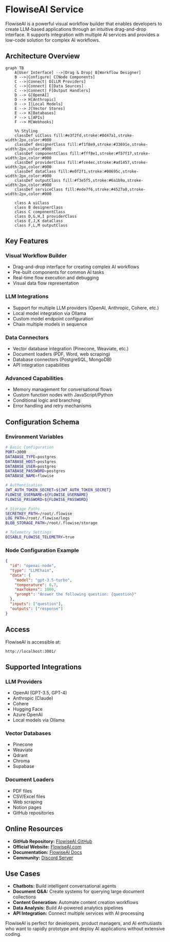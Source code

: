 # FlowiseAI Service

FlowiseAI is a powerful visual workflow builder that enables developers to create LLM-based applications through an intuitive drag-and-drop interface. It supports integration with multiple AI services and provides a low-code solution for complex AI workflows.

## Architecture Overview

```mermaid
graph TB
    A[User Interface] -->|Drag & Drop| B[Workflow Designer]
    B -->|Configure| C[Node Components]
    C -->|Connect| D[LLM Providers]
    C -->|Connect| E[Data Sources]
    C -->|Connect| F[Output Handlers]
    D --> G[OpenAI]
    D --> H[Anthropic]
    D --> I[Local Models]
    E --> J[Vector Stores]
    E --> K[Databases]
    F --> L[APIs]
    F --> M[Webhooks]
    
    %% Styling
    classDef uiClass fill:#e3f2fd,stroke:#0d47a1,stroke-width:2px,color:#000
    classDef designerClass fill:#f1f8e9,stroke:#33691e,stroke-width:2px,color:#000
    classDef componentClass fill:#fff8e1,stroke:#f57f17,stroke-width:2px,color:#000
    classDef providerClass fill:#fce4ec,stroke:#ad1457,stroke-width:2px,color:#000
    classDef dataClass fill:#e0f2f1,stroke:#00695c,stroke-width:2px,color:#000
    classDef outputClass fill:#f3e5f5,stroke:#6a1b9a,stroke-width:2px,color:#000
    classDef serviceClass fill:#ede7f6,stroke:#4527a0,stroke-width:2px,color:#000
    
    class A uiClass
    class B designerClass
    class C componentClass
    class D,G,H,I providerClass
    class E,J,K dataClass
    class F,L,M outputClass
```

## Key Features

### Visual Workflow Builder
- Drag-and-drop interface for creating complex AI workflows
- Pre-built components for common AI tasks
- Real-time flow execution and debugging
- Visual data flow representation

### LLM Integrations
- Support for multiple LLM providers (OpenAI, Anthropic, Cohere, etc.)
- Local model integration via Ollama
- Custom model endpoint configuration
- Chain multiple models in sequence

### Data Connectors
- Vector database integration (Pinecone, Weaviate, etc.)
- Document loaders (PDF, Word, web scraping)
- Database connectors (PostgreSQL, MongoDB)
- API integration capabilities

### Advanced Capabilities
- Memory management for conversational flows
- Custom function nodes with JavaScript/Python
- Conditional logic and branching
- Error handling and retry mechanisms

## Configuration Schema

### Environment Variables
```bash
# Basic Configuration
PORT=3000
DATABASE_TYPE=postgres
DATABASE_HOST=postgres
DATABASE_USER=postgres
DATABASE_PASSWORD=postgres
DATABASE_NAME=flowise

# Authentication
JWT_AUTH_TOKEN_SECRET=${JWT_AUTH_TOKEN_SECRET}
FLOWISE_USERNAME=${FLOWISE_USERNAME}
FLOWISE_PASSWORD=${FLOWISE_PASSWORD}

# Storage Paths
SECRETKEY_PATH=/root/.flowise
LOG_PATH=/root/.flowise/logs
BLOB_STORAGE_PATH=/root/.flowise/storage

# Telemetry Settings
DISABLE_FLOWISE_TELEMETRY=true
```

### Node Configuration Example
```json
{
  "id": "openai-node",
  "type": "LLMChain",
  "data": {
    "model": "gpt-3.5-turbo",
    "temperature": 0.7,
    "maxTokens": 1000,
    "prompt": "Answer the following question: {question}"
  },
  "inputs": ["question"],
  "outputs": ["response"]
}
```

## Access

FlowiseAI is accessible at:

```
http://localhost:3001/
```

## Supported Integrations

### LLM Providers
- OpenAI (GPT-3.5, GPT-4)
- Anthropic (Claude)
- Cohere
- Hugging Face
- Azure OpenAI
- Local models via Ollama

### Vector Databases
- Pinecone
- Weaviate
- Qdrant
- Chroma
- Supabase

### Document Loaders
- PDF files
- CSV/Excel files
- Web scraping
- Notion pages
- GitHub repositories

## Online Resources

- **GitHub Repository:** [FlowiseAI GitHub](https://github.com/FlowiseAI/Flowise)
- **Official Website:** [FlowiseAI.com](https://flowiseai.com)
- **Documentation:** [FlowiseAI Docs](https://docs.flowiseai.com)
- **Community:** [Discord Server](https://discord.gg/jbaHfsRVBW)

## Use Cases

- **Chatbots:** Build intelligent conversational agents
- **Document Q&A:** Create systems for querying large document collections
- **Content Generation:** Automate content creation workflows
- **Data Analysis:** Build AI-powered analytics pipelines
- **API Integration:** Connect multiple services with AI processing

FlowiseAI is perfect for developers, product managers, and AI enthusiasts who want to rapidly prototype and deploy AI applications without extensive coding.
